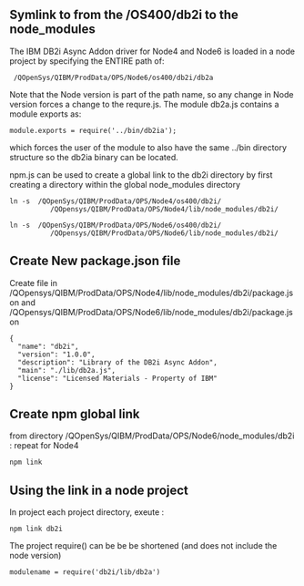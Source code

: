 ##  Symlink to from the /OS400/db2i to the node_modules 
The IBM DB2i Async Addon driver for Node4 and Node6 is loaded in a node 
project by specifying the ENTIRE path of:
```
 /QOpenSys/QIBM/ProdData/OPS/Node6/os400/db2i/db2a
```

Note that the Node version is part of the path name, so any change in Node version forces a change to the requre.js.  The module db2a.js 
contains a module exports as:
```
module.exports = require('../bin/db2ia');
``` 
which forces the user of the module to also have the same ../bin directory
structure so the db2ia binary can be located.

npm.js can be used to create a global link to the db2i directory by first 
creating a directory within the global node_modules directory

```
ln -s  /QOpenSys/QIBM/ProdData/OPS/Node4/os400/db2i/              
          /QOpensys/QIBM/ProdData/OPS/Node4/lib/node_modules/db2i/

ln -s  /QOpenSys/QIBM/ProdData/OPS/Node6/os400/db2i/              
          /QOpensys/QIBM/ProdData/OPS/Node6/lib/node_modules/db2i/
```
## Create New package.json file

Create file in  
/QOpensys/QIBM/ProdData/OPS/Node4/lib/node_modules/db2i/package.json
and
/QOpensys/QIBM/ProdData/OPS/Node6/lib/node_modules/db2i/package.json

```
{ 
  "name": "db2i",                                  
  "version": "1.0.0",                              
  "description": "Library of the DB2i Async Addon",
  "main": "./lib/db2a.js",                         
  "license": "Licensed Materials - Property of IBM"
}
```
## Create npm global link

from directory /QOpenSys/QIBM/ProdData/OPS/Node6/node_modules/db2i :
repeat for Node4

```
npm link
```

## Using the link in a node project

In project each project directory, exeute :

```
npm link db2i
```

The project require() can be be be shortened (and does not include the node version)

```
modulename = require('db2i/lib/db2a')
```


